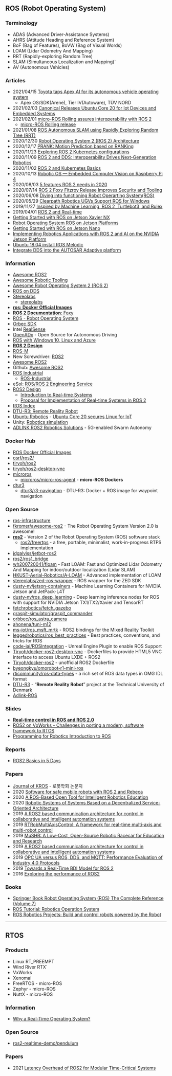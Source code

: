## ROS (Robot Operating System)


### Terminology
- ADAS (Advanced Driver-Assistance Systems)
- AHRS (Attitude Heading and Reference System)
- BoF (Bag of Features), BoVW (Bag of Visual Words)
- LOAM (Lidar Odometry And Mapping)
- RRT (Rapidly-exploring Random Tree)
- SLAM (Simultaneous Localization and Mapping)`
- AV (Autonomous Vehicles)


### Articles
- 2021/04/15 [Toyota taps Apex.AI for its autonomous vehicle operating system](https://techcrunch.com/2021/04/14/toyota-taps-apex-ai-for-its-autonomous-vehicle-operating-system/)
    - Apex.OS/SDK(Arene), Tier IV(Autoware), TÜV NORD
- 2021/02/03 [Canonical Releases Ubuntu Core 20 for Iot Devices and Embedded Systems](https://www.infoq.com/news/2021/02/ubuntu-core/)
- 2021/02/01 [micro-ROS Rolling assures interoperability with ROS 2](https://www.eprosima.com/index.php/company-all/news/185-micro-ros-rolling-assures-interoperability-with-ros-2)
    - [micro-ROS Rolling release](https://discourse.ros.org/t/micro-ros-rolling-release/18807)
- 2021/01/08 [ROS Autonomous SLAM using Rapidly Exploring Random Tree (RRT)](https://towardsdatascience.com/ros-autonomous-slam-using-randomly-exploring-random-tree-rrt-37186f6e3568)
- 2020/12/30 [Robot Operating System 2 (ROS 2) Architecture](https://medium.com/software-architecture-foundations/robot-operating-system-2-ros-2-architecture-731ef1867776)
- 2020/12/17 [PRANK: Motion Prediction based on RANKing](https://medium.com/yandex-self-driving-car/prank-motion-prediction-based-on-ranking-a6c42d4b860)
- 2020/11/23 [Exploring ROS 2 Kubernetes configurations](https://ubuntu.com/blog/exploring-ros-2-kubernetes-configurations)
- 2020/11/09 [ROS 2 and DDS: Interoperability Drives Next-Generation Robotics](https://www.rti.com/blog/ros-2-and-dds-interoperability-drives-next-generation-robotics)
- 2020/11/02 [ROS 2 and Kubernetes Basics](https://ubuntu.com/blog/exploring-ros-2-with-kubernetes)
- 2020/10/13 [Robotic OS — Embedded Computer Vision on Raspberry Pi 4](https://medium.com/think-autonomous/robotic-os-embedded-computer-vision-on-raspberry-pi-4-a53f82ab9d03)
- 2020/08/03 [5 features ROS 2 needs in 2020](https://www.therobotreport.com/ros-2-5-features-robotics-developers-2020/)
- 2020/07/14 [ROS 2 Foxy Fitzroy Release Improves Security and Tooling](https://www.infoq.com/news/2020/07/ros2-foxy-security-tooling/)
- 2020/06/08 [Diving into functioning Robot Operarting System(ROS)](https://www.analyticsinsight.net/diving-functioning-robotics-operating-systems-ros/)
- 2020/05/29 [Clearpath Robotics UGVs Support ROS for Windows](https://www.unmannedsystemstechnology.com/2020/05/clearpath-robotics-ugvs-support-ros-for-windows/)
- 2019/11/27 [Inspired by Machine Learning, ROS 2, Turtlebot3, and Rulex](https://blogs.windriver.com/wind_river_blog/2019/11/inspired-by-machine-learning-ros-2-turtlebot3-and-rulex/)
- 2019/04/01 [ROS 2 and Real-time](https://discourse.ros.org/t/ros-2-and-real-time/8796)
- [Getting Started with ROS on Jetson Xavier NX](https://www.stereolabs.com/blog/ros-and-nvidia-jetson-xavier-nx/)
- [Robot Operating System ROS on Jetson Platforms](https://developer.ridgerun.com/wiki/index.php?title=Robot_Operating_System_ROS_on_Jetson_Platforms)
- [Getting Started with ROS on Jetson Nano](https://www.stereolabs.com/blog/ros-and-nvidia-jetson-nano/)
- [Implementing Robotics Applications with ROS 2 and AI on the NVIDIA Jetson Platform](https://developer.nvidia.com/blog/implementing-robotics-applications-with-ros-2-and-ai-on-jetson-platform-2/)
- [Ubuntu 18.04 install ROS Melodic](https://www.programmersought.com/article/766283750/)
- [Integrate DDS into the AUTOSAR Adaptive platform](https://www.programmersought.com/article/28223670641/)


### Information
- [Awesome ROS2](https://fkromer.github.io/awesome-ros2/)
- [Awesome Robotic Tooling](https://project-awesome.org/protontypes/awesome-robotic-tooling)
- [Awesome Robot Operating System 2 (ROS 2)](https://awesomerepos.io/awesome/fkromer/awesome-ros2)
- [ROS on DDS](https://design.ros2.org/articles/ros_on_dds.html)
- [Stereolabs](https://stereolabs.com)
    - [stereolabs](https://github.com/stereolabs)
- [**ros: Docker Official Images**](https://hub.docker.com/_/ros?tab=tags)
- [**ROS 2 Documentation**: Foxy](https://docs.ros.org/en/foxy/index.html)
- [ROS - Robot Operating System](http://xed.ch/h/ros.html)
- [Orbec SDK](https://orbbec3d.com/develop/)
- Intel [RealSense](https://www.intelrealsense.com/)
- [OpenADx](https://openadx.eclipse.org/) - Open Source for Autonomous Driving
- [ROS with Windows 10, Linux and Azure](https://microsoft.github.io/Win-RoS-Landing-Page/)
- [**ROS 2 Design**](https://design.ros2.org/)
- [ROS-M](https://rosmilitary.org/)
- New Screwdriver: [ROS2](https://newscrewdriver.com/tag/ros2/)
- [Awesome ROS2](https://fkromer.github.io/awesome-ros2/)
- Github: [Awesome ROS2](https://github.com/search?q=awesome-ros2)
- [ROS Industrial](https://rosindustrial.org/)
    - [ROS-Industrial](https://github.com/ros-industrial)
- eSol: [ROS/ROS 2 Engineering Service](https://www.esol.com/embedded/ros.html)
- [ROS2 Design](https://design.ros2.org/)
    - [Introduction to Real-time Systems](https://design.ros2.org/articles/realtime_background.html)
    - [Proposal for Implementation of Real-time Systems in ROS 2](https://design.ros2.org/articles/realtime_proposal.html)
- [ROS Index](https://index.ros.org/)
- [DTU-R3: Remote Reality Robot](https://dtu-r3.github.io/)
- [Ubuntu Robotics](https://ubuntu.com/robotics) - [Ubuntu Core 20 secures Linux for IoT](https://ubuntu.com/blog/ubuntu-core-20-secures-linux-for-iot)
- Unity: [Robotics simulation](https://unity.com/solutions/automotive-transportation-manufacturing/robotics)
- [ADLINK ROS2 Robotics Solutions](https://www.adlinktech.com/en/ROS2-Solution.aspx) - 5G-enabled Swarm Autonomy


### Docker Hub
- [ROS Docker Official Images](https://hub.docker.com/_/Ros?tab=description)
- [osrf/ros2/](https://hub.docker.com/r/osrf/ros2/)
- [tiryoh/ros2](https://hub.docker.com/r/tiryoh/ros2)
- [tiryoh/ros2-desktop-vnc](https://hub.docker.com/r/tiryoh/ros2-desktop-vnc)
- [microros](https://hub.docker.com/u/microros) 
    - [microros/micro-ros-agent](https://hub.docker.com/r/microros/micro-ros-agent) - **micro-ROS Dockers**
- [dtur3](https://hub.docker.com/u/dtur3)
    - [dtur3/r3-navigation](https://hub.docker.com/r/dtur3/r3-navigation) - DTU-R3: Docker + ROS image for waypoint navigation 


### Open Source
- [ros-infrastructure](https://github.com/ros-infrastructure)
- [fkromer/awesome-ros2](https://github.com/fkromer/awesome-ros2) - The Robot Operating System Version 2.0 is awesome!
- [**ros2**](https://github.com/ros2) - Version 2 of the Robot Operating System (ROS) software stack
    - [ros2/freertps](https://github.com/ros2/freertps) - a free, portable, minimalist, work-in-progress RTPS implementation
- [jdgalviss/jetbot-ros2](https://github.com/jdgalviss/jetbot-ros2)
- [ros2/ros1_bridge](https://github.com/ros2/ros1_bridge)
- [wh200720041/floam](https://github.com/wh200720041/floam) - Fast LOAM: Fast and Optimized Lidar Odometry And Mapping for indoor/outdoor localization (Lidar SLAM)
- [HKUST-Aerial-Robotics/A-LOAM](https://github.com/HKUST-Aerial-Robotics/A-LOAM) - Advanced implementation of LOAM
- [stereolabs/zed-ros-wrapper](https://github.com/stereolabs/zed-ros-wrapper) - ROS wrapper for the ZED SDK
- [dusty-nv/jetson-containers](https://github.com/dusty-nv/jetson-containers) - Machine Learning Containers for NVIDIA Jetson and JetPack-L4T
- [dusty-nv/ros_deep_learning](https://github.com/dusty-nv/ros_deep_learning) - Deep learning inference nodes for ROS with support for NVIDIA Jetson TX1/TX2/Xavier and TensorRT
- [fetchrobotics/fetch_gazebo](https://github.com/fetchrobotics/fetch_gazebo)
- [graspit-simulator/graspit_commander](https://github.com/graspit-simulator/graspit_commander)
- [orbbec/ros_astra_camera](https://github.com/orbbec/ros_astra_camera)
- [ahonena/tuni-m12](https://github.com/ahonena/tuni-m12)
- [ms-iot/ros_msft_mrtk](https://github.com/ms-iot/ros_msft_mrtk) - ROS2 bindings for the Mixed Reality Toolkit
- [leggedrobotics/ros_best_practices](https://github.com/leggedrobotics/ros_best_practices) - Best practices, conventions, and tricks for ROS
- [code-iai/ROSIntegration](https://github.com/code-iai/ROSIntegration) - Unreal Engine Plugin to enable ROS Support
- [Tiryoh/docker-ros2-desktop-vnc](https://github.com/Tiryoh/docker-ros2-desktop-vnc) - Dockerfiles to provide HTML5 VNC interface to access Ubuntu LXDE + ROS2
- [Tiryoh/docker-ros2](https://github.com/Tiryoh/docker-ros2) - unofficial ROS2 Dockerfile
- [byeongkyu/omorobot-r1-mini-ros](https://github.com/byeongkyu/omorobot-r1-mini-ros)
- [rticommunity/ros-data-types](https://github.com/rticommunity/ros-data-types) - a rich set of ROS data types in OMG IDL format
- [DTU-R3](https://github.com/DTU-R3) - “**Remote Reality Robot**” project at the Technical University of Denmark
- [Adlink-ROS](https://github.com/Adlink-ROS) 


### Slides
- [**Real-time control in ROS and ROS 2.0**](https://roscon.ros.org/2015/presentations/RealtimeROS2.pdf)
- [ROS2 on VxWorks - Challenges in porting a modern, software framework to RTOS](https://www.slideshare.net/AndreiKholodnyi/ros2-on-vxworks-challenges-in-porting-a-modern-software-framework-to-rtos)
- [Programming for Robotics Introduction to ROS](https://ethz.ch/content/dam/ethz/special-interest/mavt/robotics-n-intelligent-systems/rsl-dam/ROS2021/lec4/ROS%20Course%20Slides%20Course%204.pdf)


### Reports
- [ROS2 Basics in 5 Days](https://www.theconstructsim.com/wp-content/uploads/2019/03/ROS2-IN-5-DAYS-e-book.pdf)


### Papers
- [Journal of KROS](http://jkros.org/) - 로봇학회 논문지
- 2020 [Software for safe mobile robots with ROS 2 and Rebeca](http://rebeca-lang.org/assets/theses/SOFTWARE-FOR-SAFE-MOBILE-ROBOTS-WITH-ROS2-AND-REBECA.pdf)
- 2020 [A ROS-Based Open Tool for Intelligent Robotics Education](https://www.mdpi.com/2076-3417/10/21/7419)
- 2020 [Robotic Systems of Systems Based on a Decentralized Service-Oriented Architecture](https://www.mdpi.com/2218-6581/9/4/78/pdf)
- 2019 [A ROS2 based communication architecture for control in collaborative and intelligent automation systems](https://arxiv.org/pdf/1905.09654.pdf)
- 2019 [RTRobMultiAxisControl: A framework for real-time multi-axis and multi-robot control](https://hal.archives-ouvertes.fr/hal-02876003/document)
- 2019 [MuSHR: A Low-Cost, Open-Source Robotic Racecar for Education and Research](https://arxiv.org/pdf/1908.08031.pdf)
- 2019 [A ROS2 based communication architecture for control in collaborative and intelligent automation systems](https://arxiv.org/pdf/1905.09654.pdf)
- 2019 [OPC UA versus ROS, DDS, and MQTT: Performance Evaluation of Industry 4.0 Protocols](https://mediatum.ub.tum.de/doc/1470362/1470362.pdf)
- 2019 [Towards a Real-Time BDI Model for ROS 2](http://ceur-ws.org/Vol-2404/paper01.pdf)
- 2016 [Exploring the performance of ROS2](https://www.researchgate.net/publication/309128426_Exploring_the_performance_of_ROS2)



### Books
- [Springer Book Robot Operating System (ROS) The Complete Reference (Volume 7)](https://www.riotu-lab.org/rosbook/)
- [ROS Tutorial: Robotics Operation System](https://www.uv.mx/anmarin/papers/ROS_Tutorial.pdf)
- [ROS Robotics Projects: Build and control robots powered by the Robot](https://books.google.co.kr/books?id=ENzFDwAAQBAJ&pg=PA214&lpg=PA214&dq=jetson+nano+reality&source=bl&ots=PAf1sAl6H9&sig=ACfU3U2fWJxlzNrnnfgWL4Dvj3I_670AYg&hl=ko&sa=X&ved=2ahUKEwj70arC-_TuAhVD-WEKHYbPAY04UBDoATAGegQIDBAD#v=onepage&q=jetson%20nano%20reality&f=false)


-----------------------------------------------
## RTOS

### Products
- Linux RT_PREEMPT
- Wind River RTX`
- VxWorks
- Xenomai
- FreeRTOS - micro-ROS
- Zephyr - micro-ROS
- NuttX - micro-ROS


### Information
- [Why a Real-Time Operating System?](https://micro.ros.org/docs/concepts/rtos/)


### Open Source
- [ros2-realtime-demo/pendulum](https://github.com/ros2-realtime-demo/pendulum)


### Papers
- 2021 [Latency Overhead of ROS2 for Modular Time-Critical Systems](https://arxiv.org/pdf/2101.02074.pdf)


